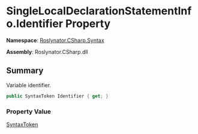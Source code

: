 # SingleLocalDeclarationStatementInfo\.Identifier Property

**Namespace**: [Roslynator.CSharp.Syntax](../../README.md)

**Assembly**: Roslynator\.CSharp\.dll

## Summary

Variable identifier\.

```csharp
public SyntaxToken Identifier { get; }
```

### Property Value

[SyntaxToken](https://docs.microsoft.com/en-us/dotnet/api/microsoft.codeanalysis.syntaxtoken)


